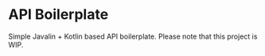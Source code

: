 # API Boilerplate

Simple Javalin + Kotlin based API boilerplate. Please note that this project is WIP.
